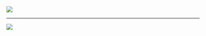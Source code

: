 <img src="https://github-readme-stats.vercel.app/api?username=avicoder&show_icons=true&hide=stars&count_private=true" align="left">
&nbsp;
<hr/> 

![](http://estruyf-github.azurewebsites.net/api/VisitorHit?user=avicoder&countColorcountColor&countColor=%237B1E7A)
